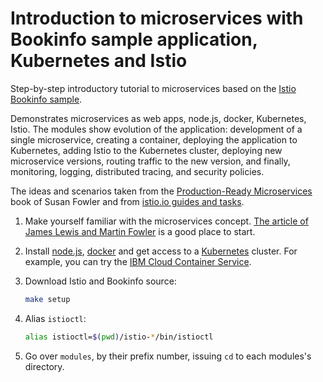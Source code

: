 # Introduction to microservices with Bookinfo sample application, Kubernetes and Istio
Step-by-step introductory tutorial to microservices based on the [Istio Bookinfo sample](https://istio.io/docs/guides/bookinfo.html).


Demonstrates microservices as web apps, node.js, docker, Kubernetes, Istio. The modules show evolution of the application: development of a single microservice, creating a container, deploying the application to Kubernetes, adding Istio to the Kubernetes cluster, deploying new microservice versions, routing traffic to the new version, and finally, monitoring, logging, distributed tracing, and security policies.

The ideas and scenarios taken from the [Production-Ready Microservices](http://shop.oreilly.com/product/0636920053675.do) book of Susan Fowler and from [istio.io guides and tasks](https://istio.io).

1. Make yourself familiar with the microservices concept. [The article of James Lewis and Martin Fowler](https://martinfowler.com/articles/microservices.html) is a good place to start.

1. Install [node.js](https://nodejs.org/en/download/), [docker](https://docs.docker.com/install/) and get access to a [Kubernetes](https://kubernetes.io) cluster. For example, you can try the [IBM Cloud Container Service](https://console.bluemix.net/docs/containers/container_index.html#container_index).

1. Download Istio and Bookinfo source:
   ```bash
   make setup
   ```
1. Alias `istioctl`:
   ```bash
   alias istioctl=$(pwd)/istio-*/bin/istioctl
   ```
2. Go over `modules`, by their prefix number, issuing `cd` to each modules's directory.
